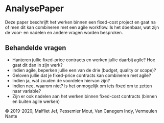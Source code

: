 # AnalysePaper
Deze paper beschrijft het werken binnen een fixed-cost project en gaat na of men dit kan combineren met een agile workflow. Is het doenbaar, wat zijn de voor- en nadelen en andere vragen worden besproken.

## Behandelde vragen
- Hanteren jullie fixed-price contracts en werken jullie daarbij agile? Hoe gaat dit dan in zijn werk?
- Indien agile, beperken jullie een van de drie (budget, quality or scope)?
- Geloven jullie dat je fixed-price contracts kan combineren met agile?
- Indien ja, wat zouden de voordelen hiervan zijn?
- Indien nee, waarom niet? Is het onmogelijk om iets fixed om te zetten naar variable?
- Zijn er ook nadelen aan het werken binnen fixed-cost contracts (binnen en buiten agile werken)

&copy; 2019-2020, Malfliet Jef, Pessemier Mout, Van Canegem Indy, Vermeulen Nante
